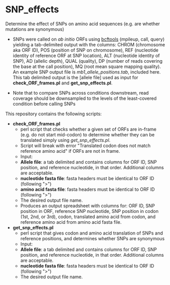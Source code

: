 # SNP_effects
Determine the effect of SNPs on amino acid sequences (e.g. are whether mutations are synonymous)

* SNPs were called on *ab initio* ORFs using [bcftools](http://samtools.github.io/bcftools/bcftools.html) (mpileup, call, query) yielding a tab-delimited output with the columns: CHROM (chromosome aka ORF ID), POS (position of SNP on chromosome), REF (nucleotide identity of reference ORF at SNP location), ALT (nucleotide identity of SNP), AD (allelic depth), QUAL (quality), DP (number of reads covering the base at the call position), MQ (root mean square mapping quality). An example SNP output file is *mb1_allele_positions.tab*, included here. This tab delimited output is the [allele file] used as input for **check_ORF_frames.pl** and **get_snp_effects.pl**.

* Note that to compare SNPs across conditions downstream, read coverage should be downsampled to the levels of the least-covered condition before calling SNPs

This repository contains the following scripts: 

* **check_ORF_frames.pl**
  * perl script that checks whether a given set of ORFs are in-frame (e.g. do not start mid-codon) to determine whether they can be translated simply using *get_snp_effects.pl*. 
  * Script will break with error "Translated codon does not match reference amino acid" if ORFs are not in frame. 
  * Input: 
   * **Allele file**: a tab delimited and contains columns for ORF ID, SNP position, and reference nucleotide, in that order. Additional columns are acceptable.
   * **nucleotide fasta file**: fasta headers must be identical to ORF ID (following ">") 
   * **amino acid fasta file**: fasta headers must be identical to ORF ID (following ">") 
   * The desired output file name. 
  * Produces an output spreadsheet with columns for: ORF ID, SNP position in ORF, reference SNP nucleotide, SNP position in codon (1st, 2nd, or 3rd), codon, translated amino acid from codon, and reference amino acid from amino acid fasta file. 
* **get_snp_effects.pl**
  * perl script that gives codon and amino acid translation of SNPs and reference positions, and determines whether SNPs are synonymous
  * Input: 
   * **Allele file**: a tab delimited and contains columns for ORF ID, SNP position, and reference nucleotide, in that order. Additional columns are acceptable.
   * **nucleotide fasta file**: fasta headers must be identical to ORF ID (following ">") 
   * The desired output file name. 
